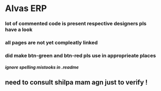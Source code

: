 # Alvas ERP

### lot of commented code is present respective designers pls have a look 
### all pages are not yet compleatly linked 
### did make btn-green and btn-red pls use in approprieate places 

##### ignore spelling mistooks in .readme

## need to consult shilpa mam agn just to verify !

